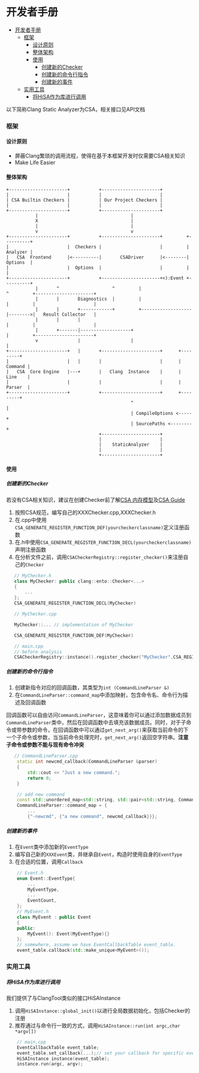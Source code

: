 # 开发者手册
- [开发者手册](#开发者手册)
    - [框架](#框架)
      - [设计原则](#设计原则)
      - [整体架构](#整体架构)
      - [使用](#使用)
        - [创建新的Checker](#创建新的checker)
        - [创建新的命令行指令](#创建新的命令行指令)
        - [创建新的事件](#创建新的事件)
    - [实用工具](#实用工具)
        - [将HiSA作为库进行调用](#将hisa作为库进行调用)

以下简称Clang Static Analyzer为CSA，相关接口见API文档

### 框架

#### 设计原则
+ 屏蔽Clang繁琐的调用流程，使得在基于本框架开发时仅需要CSA相关知识
+ Make Life Easier

#### 整体架构
```
+----------------------+           +----------------------+
|                      |           |                      |
| CSA Builtin Checkers |           | Our Project Checkers |
|                      |           |                      |
+----------------------+           +----------------------+
           |                                   |
           X                                   |
           |                                   |
           v                                   v
+----------------------+           +----------------------+         +----------+
|                      |  Checkers |                      |         | Analyzer |
|   CSA  Frontend      |<----------|       CSADriver      |<--------| Options  |
|                      |  Options  |                      |         |          |
+----------------------+           +----------------------+<):Event +----------+
           |       ^                    ^         |                   ^         +----------------------+
           |       |       Diagnostics  |         |                   |         |                      |
           |       |       +------------+         +-------------------|-------->|   Result Collector   |
           |       |       |                                          |         |                      |
           |       +-------|-------------------+                      |         +----------------------+
           v               |                   |                      |
+----------------------+   |       +----------------------+      +---------+
|                      |   |       |                      |      | Command |
|   CSA  Core Engine   |---+       |   Clang  Instance    |      | Line    |
|                      |           |                      |      | Parser  |
+----------------------+           +----------------------+      +---------+
                                               ^                      |
                                               | CompileOptions <-----+
                                               | SourcePaths <--------+
                                   +----------------------+
                                   |                      |
                                   |    StaticAnalyzer    |
                                   |                      |
                                   +----------------------+
```
#### 使用

##### 创建新的Checker

若没有CSA相关知识，建议在创建Checker前了解[CSA 内存模型](http://lcs.ios.ac.cn/~xzx/memmodel.pdf)及[CSA Guide](https://github.com/haoNoQ/clang-analyzer-guide/releases/download/v0.1/clang-analyzer-guide-v0.1.pdf)
1. 按照CSA规范，编写自己的XXXChecker.cpp,XXXChecker.h
2. 在.cpp中使用`CSA_GENERATE_REGISTER_FUNCTION_DEF(yourcheckerclassname)`定义注册函数
3. 在.h中使用`CSA_GENERATE_REGISTER_FUNCTION_DECL(yourcheckerclassname)`声明注册函数
4. 在分析文件之前，调用`CSACheckerRegistry::register_checker()`来注册自己的`Checker`

```c++
   // MyChecker.h
   class MyChecker: public clang::ento::Checker<...>
   {
       ...
   };
   CSA_GENERATE_REGISTER_FUNCTION_DECL(MyChecker)

   // MyChecker.cpp

   MyChecker::... // implementation of MyChecker

   CSA_GENERATE_REGISTER_FUNCTION_DEF(MyChecker)

   // main.cpp
   // before analysis
   CSACheckerRegistry::instance().register_checker("MyChecker",CSA_REGISTER_FUNCTION_NAME(MyChecker),"my bug");
```

##### 创建新的命令行指令

1. 创建新指令对应的回调函数，其类型为`int (CommandLineParser &)`
2. 在`CommandLineParser::command_map`中添加映射，包含命令名、命令行为描述及回调函数

回调函数可以自由访问`CommandLineParser`，这意味着你可以通过添加数据成员到`CommandLineParser`类中，然后在回调函数中去填充该数据成员。同时，对于子命令或带参数的命令，在回调函数中可以通过`get_next_arg()`来获取当前命令的下一个子命令或参数，当当前命令处理完时，`get_next_arg()`返回空字符串。**注意子命令或参数不能与现有命令冲突**
```c++
   // CommandLineParser.cpp
    static int newcmd_callback(CommandLineParser &parser)
    {
        std::cout << "Just a new command.";
        return 0;
    }

    // add new command
    const std::unordered_map<std::string, std::pair<std::string, CommandLineParser::CommandCallbackType>>
    CommandLineParser::command_map = {
        ...
        {"-newcmd", {"a new command", newcmd_callback}}};
```

##### 创建新的事件

1. 在`Event`类中添加新的`EventType`
2. 编写自己新的`XXXEvent`类，并继承自`Event`，构造时使用自身的`EventType`
3. 在合适的位置，调用`Callback`

```c++
    // Event.h
    enum Event::EventType{
        ...
        MyEventType,
        ...
        EventCount,
    };
    // MyEvent.h
    class MyEvent : public Event
    {
    public:
        MyEvent(): Event(MyEventType){}
    };
    // somewhere, assume we have EventCallbackTable event_table.
    event_table.callback(std::make_unique<MyEvent>());
```

### 实用工具

##### 将HiSA作为库进行调用

我们提供了与ClangTool类似的接口HiSAInstance

1. 调用`HiSAInstance::global_init()`以进行全局数据初始化，包括Checker的注册
2. 推荐通过与命令行一致的方式，调用`HiSAInstance::run(int argc,char *argv[])`

```c++
    // main.cpp
    EventCallbackTable event_table;
    event_table.set_callback(...);// set your callback for specific event
    HiSAInstance instance(event_table);
    instance.run(argc, argv);
```